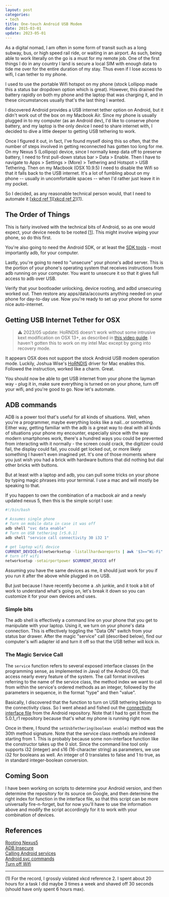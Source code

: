 ```yaml
---
layout: post
categories:
- tech
title: One-touch Android USB Modem
date: 2015-03-01
update: 2023-05-01
---
```



As a digital nomad, I am often in some form of transit such as a long subway, bus, or high speed rail ride, or waiting in an airport. As such, being able to work literally on the go is a must for my remote job. One of the first things I do in any country I land is secure a local SIM with enough data to tide me over for the entire duration of my stay. Thus even if I lose access to wifi, I can tether to my phone.

I used to use the portable Wifi hotspot on my phone (stock Lollipop made this a status bar dropdown option which is great). However, this drained the battery rapidly on both my phone and the laptop that was charging it, and in these circumstances usually that's the last thing I wanted.

I discovered Android provides a USB internet tether option on Android, but it didn't work out of the box on my Macbook Air. Since my phone is usually plugged in to my computer (as an Android dev), I'd like to conserve phone battery, and my laptop is the only device I need to share internet with, I decided to dive a little deeper to getting USB tethering to work.

Once I figured it out, in fact, I've found myself doing this so often, that the number of steps involved in getting reconnected has gotten too long for me. On my Nexus 5 (Lollipop) device, since I normally keep data off to preserve battery, I need to first pull-down status bar > Data > Enable. Then I have to navigate to Apps > Settings > (More) > Tethering and Hotspot > USB Tethering. Then on my Macbook (OSX 10.9.5) I need to disable the Wifi so that it falls back to the USB internet. It's a lot of fumbling about on my phone -- usually in uncomfortable spaces -- when I'd rather just leave it in my pocket.

So I decided, as any reasonable technical person would, that I need to automate it \[[xkcd ref 1](http://xkcd.com/1205/)\]\[[xkcd ref 2](http://xkcd.com/1319/)\](1).

## The Order of Things
This is fairly involved with the technical bits of Android, so as one would expect, your device needs to be rooted \[[1](#references)\]. This might involve wiping your phone, so do this first.

You're also going to need the Android SDK, or at least the [SDK tools](http://developer.android.com/sdk/index.html#Other) - most importantly adb, for your computer.

Lastly, you're going to need to "unsecure" your phone's adbd server. This is the portion of your phone's operating system that receives instructions from adb running on your computer. You want to unsecure it so that it gives full access to adb over USB.

Verify that your bootloader unlocking, device rooting, and adbd unsecuring worked out. Then restore any apps/data/accounts anything needed on your phone for day-to-day use. Now you're ready to set up your phone for some nice auto-internet.

## Getting USB Internet Tether for OSX

> ⚠️ 2023/05 update: HoRNDIS doesn't work without some intrusive kext modification on OSX 13+, as described in [this video guide](https://www.youtube.com/watch?v=32lM27TGNFM). I haven't gotten this to work on my intel Mac except by going into recovery mode.

It appears OSX does not support the stock Android USB modem operation mode. Luckily, Joshua Wise's [HoRNDIS](http://joshuawise.com/horndis) driver for Mac enables this. Followed the instruction, worked like a charm. Great.

You should now be able to get USB internet from your phone the layman way - plug it in, make sure everything is turned on on your phone, turn off your wifi, and you're good to go. Now let's automate.

## ADB commands
ADB is a power tool that's useful for all kinds of situations. Well, when you're a programmer, maybe everything looks like a nail...or something. Either way, getting familiar with the adb is a great way to deal with all kinds of situations your phone my encounter, especially since with the way modern smartphones work, there's a hundred ways you could be prevented from interacting with it normally - the screen could crack, the digitizer could fail, the display could fail, you could get locked out, or more likely something I haven't even imagined yet. It's one of those moments where you just wish you had a brick with hardware buttons that did nothing but dial other bricks with buttons.

But at least with a laptop and adb, you can pull some tricks on your phone by typing magic phrases into your terminal. I use a mac and will mostly be speaking to that.

If you happen to own the combination of a macbook air and a newly updated nexus 5, then this is the simple script I use:

```bash
#!/bin/bash   

# Assumes single phone
# Turn on mobile data in case it was off
adb shell "svc data enable"
# Turn on USB tethering [r5.0.1]
adb shell "service call connectivity 30 i32 1"

# get laptop wifi device
CURRENT_DEVICE=$(networksetup -listallhardwareports | awk '$3=="Wi-Fi" {getline; print $2}')
# turn off wifi
networksetup -setairportpower $CURRENT_DEVICE off
```

Assuming you have the same devices as me, it should just work for you if you run it after the above while plugged in on USB.

But just because I have recently become a .sh junkie, and it took a bit of work to understand what's going on, let's break it down so you can customize it for your own devices and uses.

### Simple bits
The adb shell is effectively a command line on your phone that you get to manipulate with your laptop. Using it, we turn on your phone's data connection. This is effectively toggling the "Data ON" switch from your status bar drawer.
After the magic "service" call (described below), find our computer's wifi adapter id and turn it off so that the USB tether will kick in.

### The Magic Service Call
The `service` function refers to several exposed interface classes (in the programming sense, as implemented in Java) of the Android OS, that access nearly every feature of the system. The call format involves referring to the name of the service class, the method index we want to call from within the service's ordered methods as an integer, followed by the parameters in sequence, in the format "type" and then "value".

Basically, I discovered that the function to turn on USB tethering belongs to the connectivity class. So I went ahead and fished out the [connectivity interface file](https://android.googlesource.com/platform/frameworks/base/+/android-5.0.1_r1/core/java/android/net/IConnectivityManager.aidl) from the Android repository. Note that I had to get it from the 5.0.1_r1 repository because that's what my phone is running right now. 

Once in there, I found the `setUsbTethering(boolean enable)` method was the 30th method signature. Note that the service class methods are indexed starting from 1. This is probably because some non-interface function like the constructor takes up the 0 slot. Since the command line tool only supports i32 (integer) and s16 (16-character string) as parameters, we use i32 for booleans as well. An integer of 0 translates to false and 1 to true, as in standard integer-boolean conversion.

## Coming Soon
I have been working on scripts to determine your Android version, and then determine the repository for its source on Google, and then determine the right index for function in the interface file, so that this script can be more universally fire-n-forget, but for now you'll have to use the information above and modify the script accordingly for it to work with your combination of devices.

## References
[Rooting Nexus5](http://www.androidrootz.com/2013/11/how-to-root-nexus-5-windowsmaclinuxubun.html) <br>
[ADB Insecure](http://forum.xda-developers.com/showthread.php?t=1687590) <br>
[Calling Android services](http://ktnr74.blogspot.tw/2014/09/calling-android-services-from-adb-shell.html) <br>
[Android svc commands](https://thangamaniarun.wordpress.com/2013/04/19/useful-android-adb-commands-over-usbwi-fi/) <br>
[Turn off Wifi](http://www.dgkapps.com/blog/osx-tips/osx-tips-turn-off-wifi-from-the-command-line/)

- - -
(1) For the record, I grossly violated xkcd reference 2. I spent about 20 hours for a task I did maybe 3 times a week and shaved off 30 seconds (should have only spent 6 hours max).